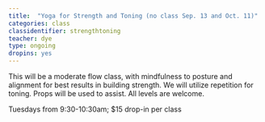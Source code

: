 ```yaml
---
title:  "Yoga for Strength and Toning (no class Sep. 13 and Oct. 11)"
categories: class
classidentifier: strengthtoning
teacher: dye
type: ongoing
dropins: yes
---
```

This will be a moderate flow class, with mindfulness to posture and alignment for best results in building strength. We will utilize repetition for toning. Props will be used to assist. All levels are welcome.

Tuesdays from 9:30-10:30am; $15 drop-in per class
